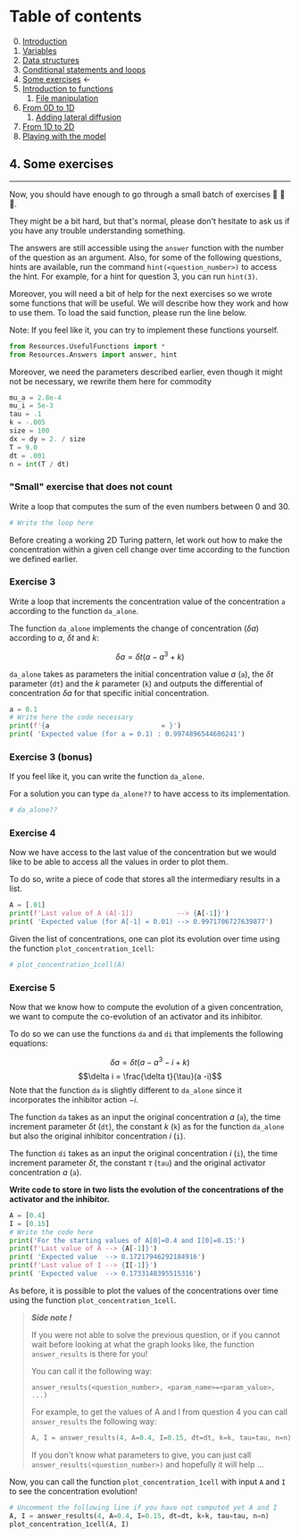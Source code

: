 # Table of contents
0. [Introduction](0-Introduction.ipynb)
1. [Variables](1-Variables.ipynb)
2. [Data structures](2-Data-Structures.ipynb)
3. [Conditional statements and loops](3-Conditional-Statements-Loops.ipynb)
4. [Some exercises](4-Some-Exercises.ipynb) $\leftarrow$
5. [Introduction to functions](5-0-Introduction-function.ipynb)
    1. [File manipulation](5-1-File-manipulation.ipynb)
6. [From 0D to 1D](6-1-From-0D-to-1D.ipynb)
    1. [Adding lateral diffusion](6-2-Adding-lateral-diffusion.ipynb)
7. [From 1D to 2D](7-From-1D-to-2D.ipynb)
8. [Playing with the model](8-Playing-with-the-model.ipynb)

## 4. Some exercises
---
Now, you should have enough to go through a small batch of exercises 🥳 🥳 🥳.

They might be a bit hard, but that's normal, please don't hesitate to ask us if you have any trouble understanding something.

The answers are still accessible using the `answer` function with the number of the question as an argument.
Also, for some of the following questions, hints are available, run the command `hint(<question_number>)` to access the hint. For example, for a hint for question 3, you can run `hint(3)`.

Moreover, you will need a bit of help for the next exercises so we wrote some functions that will be useful.
We will describe how they work and how to use them.
To load the said function, please run the line below.

Note: If you feel like it, you can try to implement these functions yourself.


```python
from Resources.UsefulFunctions import *
from Resources.Answers import answer, hint
```

Moreover, we need the parameters described earlier, even though it might not be necessary, we rewrite them here for commodity


```python
mu_a = 2.8e-4
mu_i = 5e-3
tau = .1
k = -.005
size = 100
dx = dy = 2. / size
T = 9.0
dt = .001
n = int(T / dt)
```

### "Small" exercise that does not count

Write a loop that computes the sum of the even numbers between 0 and 30.


```python
# Write the loop here
```

Before creating a working 2D Turing pattern, let work out how to make the concentration within a given cell change over time according to the function we defined earlier.

### Exercise 3
Write a loop that increments the concentration value of the concentration `a` according to the function `da_alone`.

The function `da_alone` implements the change of concentration ($\delta a$) according to $a$, $\delta t$ and $k$:

$$\delta a = \delta t (a - a^3 +k)$$

`da_alone` takes as parameters the initial concentration value $a$ (`a`), the $\delta t$ parameter (`dt`) and the $k$ parameter (`k`) and outputs the differential of concentration $\delta a$ for that specific initial concentration.


```python
a = 0.1
# Write here the code necessary
print(f'{a                            = }')
print( 'Expected value (for a = 0.1) : 0.9974896544606241')
```

### Exercise 3 (bonus)
If you feel like it, you can write the function `da_alone`.

For a solution you can type `da_alone??` to have access to its implementation.


```python
# da_alone??
```

### Exercise 4
Now we have access to the last value of the concentration but we would like to be able to access all the values in order to plot them.

To do so, write a piece of code that stores all the intermediary results in a list.


```python
A = [.01]
print(f'Last value of A (A[-1])           --> {A[-1]}')
print( 'Expected value (for A[-1] = 0.01) --> 0.9971706727639877')
```

Given the list of concentrations, one can plot its evolution over time using the function `plot_concentration_1cell`:


```python
# plot_concentration_1cell(A)
```

### Exercise 5
Now that we know how to compute the evolution of a given concentration, we want to compute the co-evolution of an activator and its inhibitor.

To do so we can use the functions `da` and `di` that implements the following equations:

$$\delta a = \delta t(a-a^3-i+k)$$
$$\delta i = \frac{\delta t}{\tau}(a -i)$$
Note that the function `da` is slightly different to `da_alone` since it incorporates the inhibitor action $-i$.

The function `da` takes as an input the original concentration $a$ (`a`), the time increment parameter $\delta t$ (`dt`), the constant $k$ (`k`) as for the function `da_alone` but also the original inhibitor concentration $i$ (`i`).

The function `di` takes as an input the original concentration $i$ (`i`), the time increment parameter $\delta t$, the constant $\tau$ (`tau`) and the original activator concentration $a$ (`a`).

**Write code to store in two lists the evolution of the concentrations of the activator and the inhibitor.**


```python
A = [0.4]
I = [0.15]
# Write the code here
print('For the starting values of A[0]=0.4 and I[0]=0.15:')
print(f'Last value of A --> {A[-1]}')
print( 'Expected value  --> 0.17217946292184916')
print(f'Last value of I --> {I[-1]}')
print( 'Expected value  --> 0.1733148395515316')
```

As before, it is possible to plot the values of the concentrations over time using the function `plot_concentration_1cell`.

> _**Side note !**_
>
> If you were not able to solve the previous question, or if you cannot wait before looking at what the graph looks like, the function `answer_results` is there for you!
>
> You can call it the following way:
>
> `answer_results(<question_number>, <param_name>=<param_value>, ...)`
>
> For example, to get the values of A and I from question 4 you can call `answer_results` the following way:
> ```python
> A, I = answer_results(4, A=0.4, I=0.15, dt=dt, k=k, tau=tau, n=n)
> ```
>
> If you don't know what parameters to give, you can just call `answer_results(<question_number>)` and hopefully it will help ...

Now, you can call the function `plot_concentration_1cell` with input `A` and `I` to see the concentration evolution!


```python
# Uncomment the following line if you have not computed yet A and I
A, I = answer_results(4, A=0.4, I=0.15, dt=dt, k=k, tau=tau, n=n)
plot_concentration_1cell(A, I)
```
